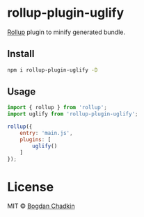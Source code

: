 # rollup-plugin-uglify

[Rollup](https://github.com/rollup/rollup) plugin to minify generated bundle.

## Install

```sh
npm i rollup-plugin-uglify -D
```

## Usage

```js
import { rollup } from 'rollup';
import uglify from 'rollup-plugin-uglify';

rollup({
	entry: 'main.js',
	plugins: [
		uglify()
	]
});
```

# License

MIT © [Bogdan Chadkin](mailto:trysound@yandex.ru)
